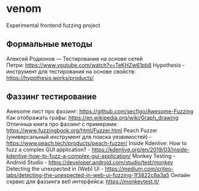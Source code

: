 # venom
Experimental frontend fuzzing project

Формальные методы
-----------------

Алексей Родионов — Тестирование на основе сетей Петри: https://www.youtube.com/watch?v=TeKHZw61pb8
Hypothesis - инструмент для тестирования на основе свойств: https://hypothesis.works/products/

Фаззинг тестирование
--------------------
Awesome лист про фаззинг: https://github.com/secfigo/Awesome-Fuzzing
Как отображать графы: https://en.wikipedia.org/wiki/Graph_drawing
Отличныа книга про фаззинг с примерами: https://www.fuzzingbook.org/html/Fuzzer.html
Peach Fuzzer (универсальный инструмент для поиска уязвимостей) - https://www.peach.tech/products/peach-fuzzer/
Inside Kdenlive: How to fuzz a complex GUI application? - https://kdenlive.org/en/2019/03/inside-kdenlive-how-to-fuzz-a-complex-gui-application/
Monkey Testing - Android Studio - https://developer.android.com/studio/test/monkey
Detecting the unexpected in (Web) UI - https://medium.com/criteo-labs/detecting-the-unexpected-in-web-ui-fuzzing-1f3822c8a3a5
Онлайн сервис для фаззинга веб интерфейса: https://monkeytest.it/
